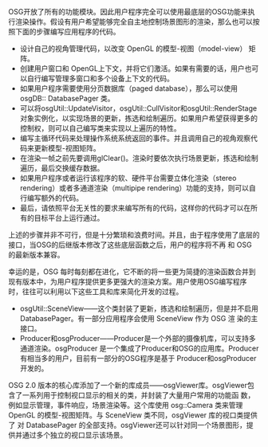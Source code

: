 OSG开放了所有的功能模块。因此用户程序完全可以使用最底层的OSG功能来执行渲染操作。假设有用户希望能够完全自主地控制场景图形的渲染，那么也可以按照下面的步骤编写应用程序的代码。
- 设计自己的视角管理代码，以改变 OpenGL 的模型-视图（model-view） 矩阵。
- 创建用户窗口和 OpenGL上下文，并将它们激活。如果有需要的话，用户也可以自行编写管理多窗口和多个设备上下文的代码。
- 如果用户程序需要使用分页数据库（paged  database），那么可以使用osgDB:: DatabasePager 类。
- 可以将osgUtil::UpdateVisitor，osgUtil::CullVisitor和osgUtil::RenderStage对象实例化，以实现场景的更新，拣选和绘制遍历。如果用户希望获得更多的控制权，则可以自己编写类来实现以上遍历的特性。
- 编写主循环代码来处理操作系统系统返回的事件。并且调用自己的视角观察代码来更新模型-视图矩阵。
- 在渲染一帧之前先要调用glClear()。渲染时要依次执行场景更新，拣选和绘制遍历，最后交换缓存数据。
- 如果用户程序或者运行该程序的软、硬件平台需要立体化渲染（stereo
rendering）或者多通道渲染（multipipe rendering）功能的支持，则可以自行编写额外的代码。
- 最后，请依照平台无关性的要求来编写所有的代码，这样你的代码才可以在所有的目标平台上运行通过。

上述的步骤并非不可行，但是十分繁琐和浪费时间。并且，由于程序使用了底层的接口，当OSG的后继版本修改了这些底层函数之后，用户的程序将不再 和 OSG 的最新版本兼容。

幸运的是，OSG 每时每刻都在进化，它不断的将一些更为简捷的渲染函数合并到现有版本中，为用户程序提供更多更强大的渲染方案。用户使用OSG编写程序时，往往可以利用以下这些工具和库来简化开发的过程。
- osgUtil::SceneView——这个类封装了更新，拣选和绘制遍历，但是并不启用DatabasePager。有一部分应用程序会使用 SceneView 作为 OSG 渲 染的主接口。
- Producer和osgProducer——Producer是一个外部的摄像机库，可以支持多通道渲染。osgProducer 是一个集成了Producer和OSG的应用库。Producer有相当多的用户，目前有一部分的OSG程序是基于 Producer和osgProducer开发的。

OSG 2.0 版本的核心库添加了一个新的库成员——osgViewer库。osgViewer包含了一系列用于控制视口显示的相关的类，并封装了大量用户常用的功能函 数，例如显示管理，事件响应，场景渲染等。这个库使用 osg::Camera 类来管理 OpenGL 的模型-视图矩阵。与 SceneView 类不同，osgViewer 库的视口类提供了 对 DatabasePager 的全部支持。osgViewer还可以针对同一个场景图形，提供并通过多个独立的视口显示该场景。